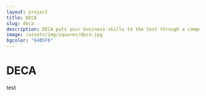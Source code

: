 ```yaml
---
layout: project
title: DECA
slug: deca
description: DECA puts your business skills to the test through a competition that requires you to prepare extensive business plans.
image: /assets/img/squares/deca.jpg
bgcolor: "64B5F6"
---
```


# DECA

test